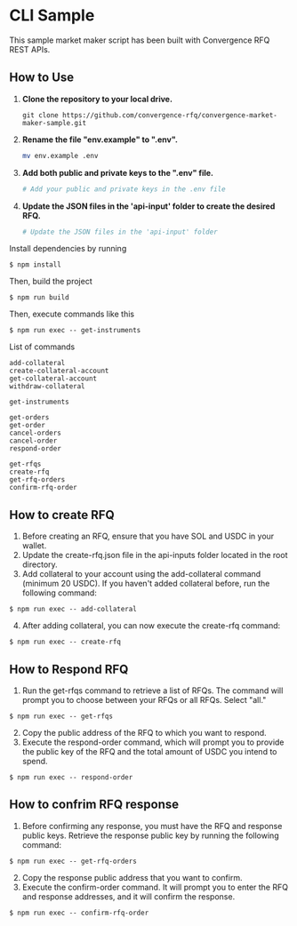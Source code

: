 # CLI Sample

This sample market maker script has been built with Convergence RFQ REST APIs.

## How to Use

1. **Clone the repository to your local drive.**

   ```
   git clone https://github.com/convergence-rfq/convergence-market-maker-sample.git
   ```

2. **Rename the file "env.example" to ".env".**

   ```bash
   mv env.example .env
   ```

3. **Add both public and private keys to the ".env" file.**

   ```bash
   # Add your public and private keys in the .env file
   ```

4. **Update the JSON files in the 'api-input' folder to create the desired RFQ.**

   ```bash
   # Update the JSON files in the 'api-input' folder
   ```

Install dependencies by running

```
$ npm install
```

Then, build the project

```
$ npm run build
```

Then, execute commands like this

```
$ npm run exec -- get-instruments
```

List of commands

```
add-collateral
create-collateral-account
get-collateral-account
withdraw-collateral

get-instruments

get-orders
get-order
cancel-orders
cancel-order
respond-order

get-rfqs
create-rfq
get-rfq-orders
confirm-rfq-order
```

## How to create RFQ

1. Before creating an RFQ, ensure that you have SOL and USDC in your wallet.
2. Update the create-rfq.json file in the api-inputs folder located in the root directory.
3. Add collateral to your account using the add-collateral command (minimum 20 USDC). If you haven't added collateral before, run the following command:

```
$ npm run exec -- add-collateral
```

4. After adding collateral, you can now execute the create-rfq command:

```
$ npm run exec -- create-rfq
```

## How to Respond RFQ

1. Run the get-rfqs command to retrieve a list of RFQs. The command will prompt you to choose between your RFQs or all RFQs. Select "all."

```
$ npm run exec -- get-rfqs
```

2. Copy the public address of the RFQ to which you want to respond.
3. Execute the respond-order command, which will prompt you to provide the public key of the RFQ and the total amount of USDC you intend to spend.

```
$ npm run exec -- respond-order
```

## How to confrim RFQ response

1. Before confirming any response, you must have the RFQ and response public keys. Retrieve the response public key by running the following command:

```
$ npm run exec -- get-rfq-orders
```

2. Copy the response public address that you want to confirm.
3. Execute the confirm-order command. It will prompt you to enter the RFQ and response addresses, and it will confirm the response.

```
$ npm run exec -- confirm-rfq-order
```
